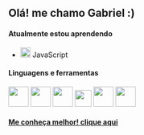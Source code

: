 ## Olá! me chamo Gabriel :)

#### Atualmente estou aprendendo
- <img src="https://cdn.jsdelivr.net/gh/devicons/devicon/icons/javascript/javascript-original.svg" width="20" height="20"/> JavaScript

#### Linguagens e ferramentas

<img src="https://cdn.jsdelivr.net/gh/devicons/devicon/icons/html5/html5-original-wordmark.svg" width="40" height="40"/> <img src="https://cdn.jsdelivr.net/gh/devicons/devicon/icons/css3/css3-original-wordmark.svg" width="40" height="40"/> <img src="https://cdn.jsdelivr.net/gh/devicons/devicon/icons/python/python-original.svg" width="40" height="40"/> <img src="https://cdn.jsdelivr.net/gh/devicons/devicon/icons/vscode/vscode-original.svg" width="33" height="33"/>  <img src="https://cdn.jsdelivr.net/gh/devicons/devicon/icons/gimp/gimp-original.svg" width="40" height="40"/> <img src="https://cdn.jsdelivr.net/gh/devicons/devicon/icons/figma/figma-original.svg" width="40" height="40"/>



#### [Me conheça melhor! clique aqui](https://gabriel-tomas.github.io/portfolio-2023/)
          
          

          
          
          
          
          
          

          


